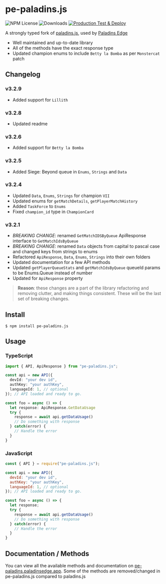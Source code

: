 # pe-paladins.js

![NPM License](https://img.shields.io/npm/l/pe-paladins.js.svg?style=flat) 
![Downloads](https://img.shields.io/npm/dm/pe-paladins.js.svg?style=flat)
[![Production Test & Deploy](https://github.com/tusharlock10/pe-paladins.js/actions/workflows/production-deploy.yml/badge.svg)](https://github.com/tusharlock10/pe-paladins.js/actions/workflows/production-deploy.yml)

A strongly typed fork of [paladins.js](https://www.npmjs.com/package/paladins.js), used by [Paladins Edge](https://paladinsedge.app)

- Well maintained and up-to-date library
- All of the methods have the exact response type
- Updated champion enums to include `Betty la Bomba` as per `Monstercat` patch

## Changelog

### v3.2.9
- Added support for `Lillith`

### v3.2.8
- Updated readme

### v3.2.6
- Added support for `Betty la Bomba`

### v3.2.5
- Added Siege: Beyond queue in `Enums`, `Strings` and `Data`

### v3.2.4
- Updated `Data`, `Enums`, `Strings` for champion `VII`
- Updated enums for `getMatchDetails`, `getPlayerMatchHistory`
- Added `TaskForce` to `Enums`
- Fixed `champion_id` type in `ChampionCard` 

### v3.2.1
- *BREAKING CHANGE*: renamed `GetMatchIDSByQueue` ApiResponse interface to `GetMatchIdsByQueue`
- *BREAKING CHANGE*: renamed `Data` objects from capital to pascal case and changed keys from strings to enums
- Refactored `ApiResponse`, `Data`, `Enums`, `Strings` into their own folders
- Updated documentation for a few API methods
- Updated `getPlayerQueueStats` and `getMatchIdsByQueue` queueId params to be Enums.Queue instead of number
- Updated for `ApiResponse` property

>__Reason__: these changes are a part of the library refactoring and removing clutter, and making things consistent. These will be the last set of breaking changes.


## Install

```
$ npm install pe-paladins.js
```

## Usage

### TypeScript

```typescript
import { API, ApiResponse } from "pe-paladins.js";

const api = new API({
  devId: "your dev id",
  authKey: "your authKey",
  languageId: 1, // optional
}); // API loaded and ready to go.

const foo = async () => {
  let response: ApiResponse.GetDataUsage
  try {
    response = await api.getDataUsage()
    // Do something with response
  } catch(error) {
    // Handle the error
  }
}
```

### JavaScript

```javascript
const { API } = require("pe-paladins.js");

const api = new API({
  devId: "your dev id",
  authKey: "your authKey",
  languageId: 1, // optional
}); // API loaded and ready to go.

const foo = async () => {
  let response;
  try {
    response = await api.getDataUsage()
    // Do something with response
  } catch(error) {
    // Handle the error
  }
}
```

## Documentation / Methods

You can view all the available methods and documentation on [pe-paladins.paladinsedge.app](https://pe-paladins.paladinsedge.app/). Some of the methods are removed/changed in pe-paladins.js compared to paladins.js
